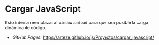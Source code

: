 # Cargar JavaScript

Esto intenta reemplazar al `window.onload` para que sea posible la carga dinámica de código.

 - _GitHub Pages:_ https://arteze.github.io/js/Proyectos/cargar_javascript/
